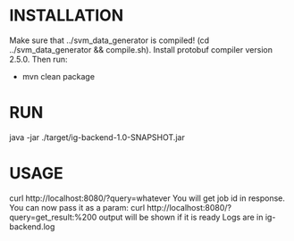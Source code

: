 INSTALLATION
============
Make sure that ../svm_data_generator is compiled! (cd ../svm_data_generator && compile.sh). Install protobuf compiler version 2.5.0. Then run:
* mvn clean package

RUN
===
java -jar ./target/ig-backend-1.0-SNAPSHOT.jar

USAGE
=====
curl http://localhost:8080/?query=whatever
You will get job id in response. You can now pass it as a param:
curl http://localhost:8080/?query=get_result:%200
output will be shown if it is ready
Logs are in ig-backend.log
